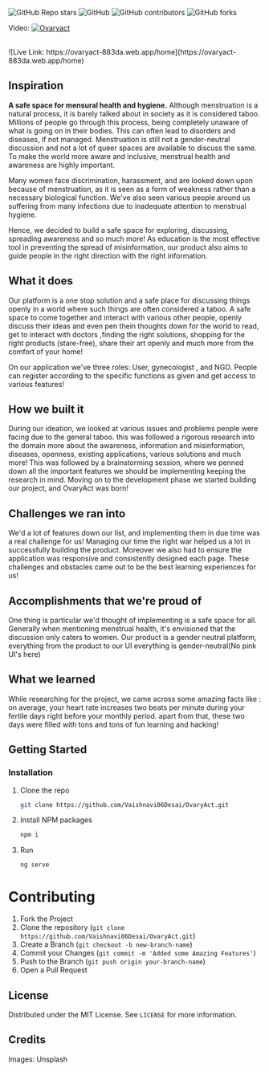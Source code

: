 
![GitHub Repo stars](https://img.shields.io/github/stars/Vaishnavi06Desai/OvaryAct?style=for-the-badge)
![GitHub](https://img.shields.io/github/license/Vaishnavi06Desai/OvaryAct?color=%23ffff00&style=for-the-badge)
![GitHub contributors](https://img.shields.io/github/contributors/Vaishnavi06Desai/OvaryAct?color=%00b3b3&style=for-the-badge)
![GitHub forks](https://img.shields.io/github/forks/Vaishnavi06Desai/OvaryAct?color=%23ff69b4&style=for-the-badge)

Video:
[![Ovaryact](https://img.youtube.com/vi/CUsbxoXYFGk/0.jpg)](http://www.youtube.com/watch?v=CUsbxoXYFGk)

<br>
![Live Link: https://ovaryact-883da.web.app/home](https://ovaryact-883da.web.app/home)

## Inspiration
**A safe space for mensural health and hygiene.**
Although menstruation is a natural process, it is barely talked about in society as it is considered taboo. Millions of people go through this process, being completely unaware of what is going on in their bodies. This can often lead to disorders and diseases, if not managed. Menstruation is still not a gender-neutral discussion and not a lot of queer spaces are available to discuss the same. To make the world more aware and inclusive, menstrual health and awareness are highly important.

Many women face discrimination, harassment, and are looked down upon because of menstruation, as it is seen as a form of weakness rather than a necessary biological function. We've also seen various people around us suffering from many infections due to inadequate attention to menstrual hygiene.

Hence, we decided to build a safe space for exploring, discussing, spreading awareness and so much more! As education is the most effective tool in preventing the spread of misinformation, our product also aims to guide people in the right direction with the right information.

## What it does
Our platform is a one stop solution and a safe place for discussing things openly in a world where such things are often considered a taboo. A safe space to come together and interact with various other people, openly discuss their ideas and even pen thein thoughts down for the world to read, get to interact with doctors ,finding the right solutions, shopping for the right products (stare-free), share their art openly and much more from the comfort of your home! 

On our application we've three roles: User, gynecologist , and NGO. People can register according to the specific functions as given and get access to various features!

## How we built it
During our ideation, we looked at various issues and problems people were facing due to the general taboo. this was followed a rigorous research into the domain more about the awareness, information and misinformation, diseases, openness, existing applications, various solutions and much more! This was followed by a brainstorming session, where we penned down all the important features we should be implementing keeping the research in mind. Moving on to the development phase we started building our project, and OvaryAct was born!

## Challenges we ran into
We'd a lot of features down our list, and implementing them in due time was a real challenge for us! Managing our time the right war helped us a lot in successfully building the product. Moreover we also had to ensure the application was responsive and consistently designed each page. These challenges and obstacles came out to be the best learning experiences for us!

## Accomplishments that we're proud of
One thing is particular we'd thought of implementing is a safe space for all. Generally when mentioning menstrual health, it's envisioned that the discussion only caters to women. Our product is a gender neutral platform, everything from the product to our UI everything is gender-neutral(No pink UI's here)

## What we learned
While researching for the project, we came across some amazing facts like : on average, your heart rate increases two beats per minute during your fertile days right before your monthly period. apart from that, these two days were filled with tons and tons of fun learning and hacking!


## Getting Started

### Installation

1. Clone the repo
   ```sh
   git clone https://github.com/Vaishnavi06Desai/OvaryAct.git
   ```
2. Install NPM packages
   ```sh
   npm i 
   ```
3. Run 
   ```
   ng serve
   ```
# Contributing

1. Fork the Project
2. Clone the repository (`git clone https://github.com/Vaishnavi06Desai/OvaryAct.git`)
3. Create a Branch (`git checkout -b new-branch-name`)
4. Commit your Changes (`git commit -m 'Added some Amazing Features'`)
5. Push to the Branch (`git push origin your-branch-name`)
6. Open a Pull Request

<!-- LICENSE -->
## License

Distributed under the MIT License. See `LICENSE` for more information.

## Credits
Images:  Unsplash

